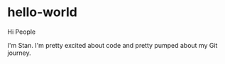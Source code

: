 # hello-world
Hi People

I'm Stan. I'm pretty excited about code and pretty pumped about my Git journey.

